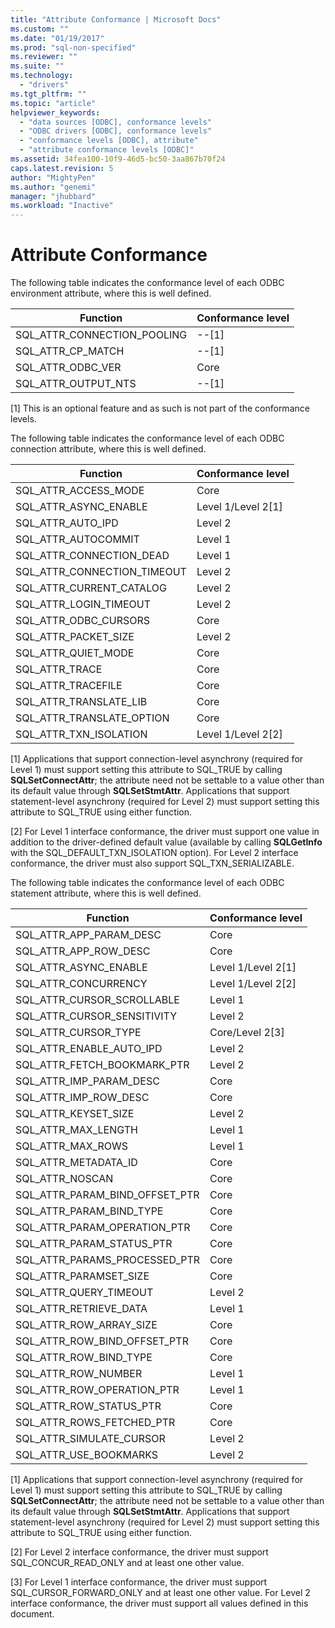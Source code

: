 ```yaml
---
title: "Attribute Conformance | Microsoft Docs"
ms.custom: ""
ms.date: "01/19/2017"
ms.prod: "sql-non-specified"
ms.reviewer: ""
ms.suite: ""
ms.technology: 
  - "drivers"
ms.tgt_pltfrm: ""
ms.topic: "article"
helpviewer_keywords: 
  - "data sources [ODBC], conformance levels"
  - "ODBC drivers [ODBC], conformance levels"
  - "conformance levels [ODBC], attribute"
  - "attribute conformance levels [ODBC]"
ms.assetid: 34fea100-10f9-46d5-bc50-3aa867b70f24
caps.latest.revision: 5
author: "MightyPen"
ms.author: "genemi"
manager: "jhubbard"
ms.workload: "Inactive"
---
```

# Attribute Conformance
The following table indicates the conformance level of each ODBC environment attribute, where this is well defined.  
  
|Function|Conformance level|  
|--------------|-----------------------|  
|SQL_ATTR_CONNECTION_POOLING|--[1]|  
|SQL_ATTR_CP_MATCH|--[1]|  
|SQL_ATTR_ODBC_VER|Core|  
|SQL_ATTR_OUTPUT_NTS|--[1]|  
  
 [1]   This is an optional feature and as such is not part of the conformance levels.  
  
 The following table indicates the conformance level of each ODBC connection attribute, where this is well defined.  
  
|Function|Conformance level|  
|--------------|-----------------------|  
|SQL_ATTR_ACCESS_MODE|Core|  
|SQL_ATTR_ASYNC_ENABLE|Level 1/Level 2[1]|  
|SQL_ATTR_AUTO_IPD|Level 2|  
|SQL_ATTR_AUTOCOMMIT|Level 1|  
|SQL_ATTR_CONNECTION_DEAD|Level 1|  
|SQL_ATTR_CONNECTION_TIMEOUT|Level 2|  
|SQL_ATTR_CURRENT_CATALOG|Level 2|  
|SQL_ATTR_LOGIN_TIMEOUT|Level 2|  
|SQL_ATTR_ODBC_CURSORS|Core|  
|SQL_ATTR_PACKET_SIZE|Level 2|  
|SQL_ATTR_QUIET_MODE|Core|  
|SQL_ATTR_TRACE|Core|  
|SQL_ATTR_TRACEFILE|Core|  
|SQL_ATTR_TRANSLATE_LIB|Core|  
|SQL_ATTR_TRANSLATE_OPTION|Core|  
|SQL_ATTR_TXN_ISOLATION|Level 1/Level 2[2]|  
  
 [1]   Applications that support connection-level asynchrony (required for Level 1) must support setting this attribute to SQL_TRUE by calling **SQLSetConnectAttr**; the attribute need not be settable to a value other than its default value through **SQLSetStmtAttr**. Applications that support statement-level asynchrony (required for Level 2) must support setting this attribute to SQL_TRUE using either function.  
  
 [2]   For Level 1 interface conformance, the driver must support one value in addition to the driver-defined default value (available by calling **SQLGetInfo** with the SQL_DEFAULT_TXN_ISOLATION option). For Level 2 interface conformance, the driver must also support SQL_TXN_SERIALIZABLE.  
  
 The following table indicates the conformance level of each ODBC statement attribute, where this is well defined.  
  
|Function|Conformance level|  
|--------------|-----------------------|  
|SQL_ATTR_APP_PARAM_DESC|Core|  
|SQL_ATTR_APP_ROW_DESC|Core|  
|SQL_ATTR_ASYNC_ENABLE|Level 1/Level 2[1]|  
|SQL_ATTR_CONCURRENCY|Level 1/Level 2[2]|  
|SQL_ATTR_CURSOR_SCROLLABLE|Level 1|  
|SQL_ATTR_CURSOR_SENSITIVITY|Level 2|  
|SQL_ATTR_CURSOR_TYPE|Core/Level 2[3]|  
|SQL_ATTR_ENABLE_AUTO_IPD|Level 2|  
|SQL_ATTR_FETCH_BOOKMARK_PTR|Level 2|  
|SQL_ATTR_IMP_PARAM_DESC|Core|  
|SQL_ATTR_IMP_ROW_DESC|Core|  
|SQL_ATTR_KEYSET_SIZE|Level 2|  
|SQL_ATTR_MAX_LENGTH|Level 1|  
|SQL_ATTR_MAX_ROWS|Level 1|  
|SQL_ATTR_METADATA_ID|Core|  
|SQL_ATTR_NOSCAN|Core|  
|SQL_ATTR_PARAM_BIND_OFFSET_PTR|Core|  
|SQL_ATTR_PARAM_BIND_TYPE|Core|  
|SQL_ATTR_PARAM_OPERATION_PTR|Core|  
|SQL_ATTR_PARAM_STATUS_PTR|Core|  
|SQL_ATTR_PARAMS_PROCESSED_PTR|Core|  
|SQL_ATTR_PARAMSET_SIZE|Core|  
|SQL_ATTR_QUERY_TIMEOUT|Level 2|  
|SQL_ATTR_RETRIEVE_DATA|Level 1|  
|SQL_ATTR_ROW_ARRAY_SIZE|Core|  
|SQL_ATTR_ROW_BIND_OFFSET_PTR|Core|  
|SQL_ATTR_ROW_BIND_TYPE|Core|  
|SQL_ATTR_ROW_NUMBER|Level 1|  
|SQL_ATTR_ROW_OPERATION_PTR|Level 1|  
|SQL_ATTR_ROW_STATUS_PTR|Core|  
|SQL_ATTR_ROWS_FETCHED_PTR|Core|  
|SQL_ATTR_SIMULATE_CURSOR|Level 2|  
|SQL_ATTR_USE_BOOKMARKS|Level 2|  
  
 [1]   Applications that support connection-level asynchrony (required for Level 1) must support setting this attribute to SQL_TRUE by calling **SQLSetConnectAttr**; the attribute need not be settable to a value other than its default value through **SQLSetStmtAttr**. Applications that support statement-level asynchrony (required for Level 2) must support setting this attribute to SQL_TRUE using either function.  
  
 [2]   For Level 2 interface conformance, the driver must support SQL_CONCUR_READ_ONLY and at least one other value.  
  
 [3]   For Level 1 interface conformance, the driver must support SQL_CURSOR_FORWARD_ONLY and at least one other value. For Level 2 interface conformance, the driver must support all values defined in this document.
